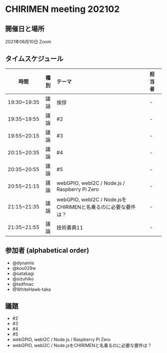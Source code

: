 # CHIRIMEN meeting 202102

## 開催日と場所
2021年06月10日 Zoom

## タイムスケジュール
|時間|種別|テーマ|担当者|
|:----:|:----:|:----|:----|
|19:30~19:35|議論|挨拶|-|
|19:35~19:55|議論|#2|-|
|19:55~20:15|議論|#3|-|
|20:15~20:35|議論|#4|-|
|20:35~20:55|議論|#5|-|
|20:55~21:15|議論|webGPIO, webI2C / Node.js / Raspberry Pi Zero|-|
|21:15~21:35|議論|webGPIO, webI2C / Node.jsをCHIRIMENと名乗るのに必要な要件は？|-|
|21:35~21:55|議論|技術書典11|-|

## 参加者 (alphabetical order)
- @dynamis 
- @kou029w 
- @satakagi 
- @sizuhiko 
- @tadfmac 
- @WhiteHawk-taka 

## 議題
- #2
- #3 
- #4 
- #5
- webGPIO, webI2C / Node.js / Raspberry Pi Zero
- webGPIO, webI2C / Node.jsをCHIRIMENと名乗るのに必要な要件は？
